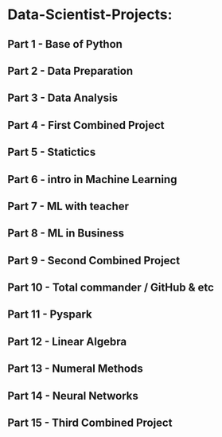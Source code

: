 # Data-Scientist-Projects:

## Part 1  - Base of Python
## Part 2  - Data Preparation
## Part 3  - Data Analysis
## Part 4  - First Combined Project
## Part 5  - Statictics
## Part 6  - intro in Machine Learning
## Part 7  - ML with teacher
## Part 8  - ML in Business
## Part 9  - Second Combined Project
## Part 10 - Total commander / GitHub & etc
## Part 11 - Pyspark
## Part 12 - Linear Algebra
## Part 13 - Numeral Methods
## Part 14 - Neural Networks
## Part 15 - Third Combined Project


